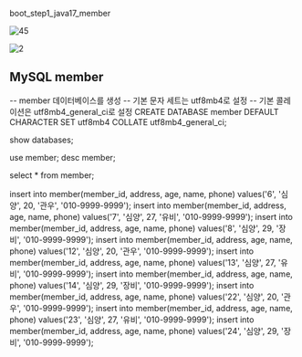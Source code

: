 boot_step1_java17_member

![45](https://github.com/user-attachments/assets/ff9662c3-3719-48e7-967c-2b6a130dd0cc)



![2](https://github.com/user-attachments/assets/07c82059-3fc9-47f8-a493-4c3a8106ad07)




## MySQL member ##
-- member 데이터베이스를 생성
-- 기본 문자 세트는 utf8mb4로 설정
-- 기본 콜레이션은 utf8mb4_general_ci로 설정
CREATE DATABASE member DEFAULT CHARACTER SET utf8mb4 COLLATE utf8mb4_general_ci;

show databases;

use member;
desc member;

select * from member;

insert into member(member_id, address, age, name, phone) values('6', '심양', 20, '관우', '010-9999-9999');
insert into member(member_id, address, age, name, phone) values('7', '심양', 27, '유비', '010-9999-9999');
insert into member(member_id, address, age, name, phone) values('8', '심양', 29, '장비', '010-9999-9999');
insert into member(member_id, address, age, name, phone) values('12', '심양', 20, '관우', '010-9999-9999');
insert into member(member_id, address, age, name, phone) values('13', '심양', 27, '유비', '010-9999-9999');
insert into member(member_id, address, age, name, phone) values('14', '심양', 29, '장비', '010-9999-9999');
insert into member(member_id, address, age, name, phone) values('22', '심양', 20, '관우', '010-9999-9999');
insert into member(member_id, address, age, name, phone) values('23', '심양', 27, '유비', '010-9999-9999');
insert into member(member_id, address, age, name, phone) values('24', '심양', 29, '장비', '010-9999-9999');


